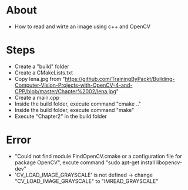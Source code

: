 # About
- How to read and wirte an image using c++ and OpenCV

# Steps
- Create a "build" folder
- Create a CMakeLists.txt
- Copy lena.jpg from "https://github.com/TrainingByPackt/Building-Computer-Vision-Projects-with-OpenCV-4-and-CPP/blob/master/Chapter%2002/lena.jpg"
- Create a main.cpp
- Inside the build folder, execute command "cmake .."
- Inside the build folder, execute command "make"
- Execute "Chapter2" in the build folder

# Error
- "Could not find module FindOpenCV.cmake or a configuration file for package OpenCV", excute command "sudo apt-get install libopencv-dev"
- 'CV_LOAD_IMAGE_GRAYSCALE' is not defined -> change "CV_LOAD_IMAGE_GRAYSCALE" to "IMREAD_GRAYSCALE"
